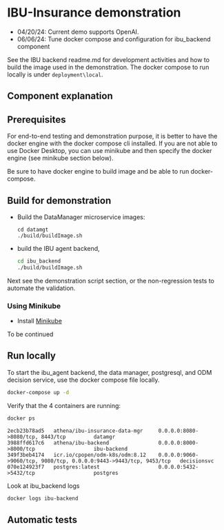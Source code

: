 # IBU-Insurance demonstration

* 04/20/24: Current demo supports OpenAI.
* 06/06/24: Tune docker compose and configuration for ibu_backend component

See the IBU backend readme.md for development activities and how to build the image used in the demonstration. The docker compose to run locally is under `deployment\local`.

## Component explanation

## Prerequisites

For end-to-end testing and demonstration purpose, it is better to have the docker engine with the docker compose cli installed. If you are not able to use Docker Desktop, you can use minikube and then specify the docker engine (see minikube section below).

Be sure to have docker engine to build image and be able to run docker-compose. 


## Build for demonstration

* Build the DataManager microservice images:

    ```
    cd datamgt
    ./build/buildImage.sh
    ```

* build the IBU agent backend,

    ```sh
    cd ibu_backend
    ./build/buildImage.sh
    ```


Next see the demonstration script section, or the non-regression tests to automate the validation.

### Using Minikube

* Install [Minikube](https://minikube.sigs.k8s.io/docs/start/)

 To be continued

## Run locally

To start the ibu_agent backend, the data manager, postgresql, and ODM decision service, use the docker compose file locally. 

```sh
docker-compose up -d 
```

Verify that the 4 containers are running:

```sh
docker ps
```

```
2ecb23b78ad5   athena/ibu-insurance-data-mgr     0.0.0.0:8080->8080/tcp, 8443/tcp         datamgr
3988ffd617c6   athena/ibu-backend                0.0.0.0:8000->8000/tcp                   ibu-backend
349f3beb4174   icr.io/cpopen/odm-k8s/odm:8.12    0.0.0.0:9060->9060/tcp, 9080/tcp, 0.0.0.0:9443->9443/tcp, 9453/tcp   decisionsvc
070e124923f7   postgres:latest                   0.0.0.0:5432->5432/tcp                   postgres
```

Look at ibu_backend logs

```sh
docker logs ibu-backend
```


## Automatic tests
